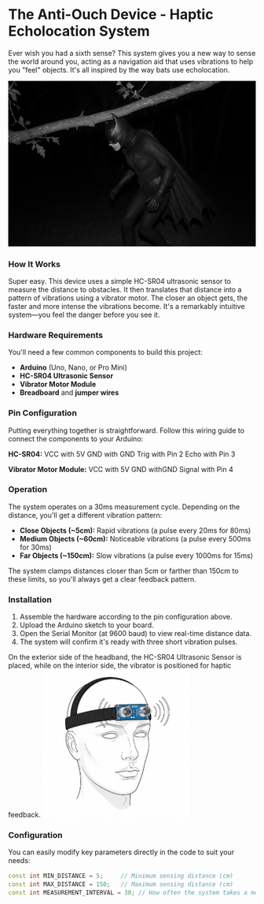 # The Anti-Ouch Device - Haptic Echolocation System

Ever wish you had a sixth sense? This system gives you a new way to sense the world around you, acting as a navigation aid that uses vibrations to help you "feel" objects. It's all inspired by the way bats use echolocation.

![Teasing screen](presentation_screen.png?raw=true)

### How It Works

Super easy. This device uses a simple HC-SR04 ultrasonic sensor to measure the distance to obstacles. It then translates that distance into a pattern of vibrations using a vibrator motor. The closer an object gets, the faster and more intense the vibrations become. It's a remarkably intuitive system—you feel the danger before you see it.

### Hardware Requirements

You'll need a few common components to build this project:

* **Arduino** (Uno, Nano, or Pro Mini)
* **HC-SR04 Ultrasonic Sensor**
* **Vibrator Motor Module**
* **Breadboard** and **jumper wires**

### Pin Configuration

Putting everything together is straightforward. Follow this wiring guide to connect the components to your Arduino:

**HC-SR04:**
VCC with 5V
GND with GND
Trig with Pin 2
Echo with Pin 3

**Vibrator Motor Module:**
VCC with 5V
GND withGND
Signal with Pin 4


### Operation

The system operates on a 30ms measurement cycle. Depending on the distance, you'll get a different vibration pattern:

* **Close Objects (~5cm):** Rapid vibrations (a pulse every 20ms for 80ms)
* **Medium Objects (~60cm):** Noticeable vibrations (a pulse every 500ms for 30ms)
* **Far Objects (~150cm):** Slow vibrations (a pulse every 1000ms for 15ms)

The system clamps distances closer than 5cm or farther than 150cm to these limits, so you'll always get a clear feedback pattern.


### Installation

1.  Assemble the hardware according to the pin configuration above.
2.  Upload the Arduino sketch to your board.
3.  Open the Serial Monitor (at 9600 baud) to view real-time distance data.
4.  The system will confirm it's ready with three short vibration pulses.

On the exterior side of the headband, the HC-SR04 Ultrasonic Sensor is placed, while on the interior side, the vibrator is positioned for haptic feedback.
<img src="proto_anti_ouch.png" alt="shemas" width="300">


### Configuration

You can easily modify key parameters directly in the code to suit your needs:

```cpp
const int MIN_DISTANCE = 5;     // Minimum sensing distance (cm)
const int MAX_DISTANCE = 150;   // Maximum sensing distance (cm)
const int MEASUREMENT_INTERVAL = 30; // How often the system takes a measurement (ms)
